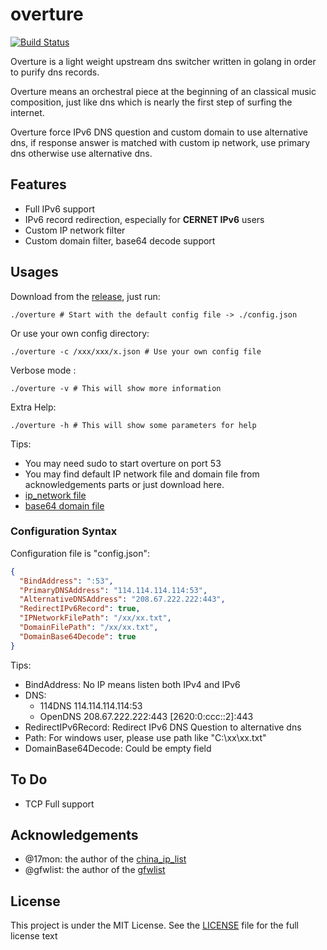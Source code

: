 # overture
[![Build Status](https://travis-ci.org/holyshawn/overture.png)](https://travis-ci.org/holyshawn/overture)

Overture is a light weight upstream dns switcher written in golang in order to purify dns records.

Overture means an orchestral piece at the beginning of an classical music composition, just like dns which is nearly the first step of surfing the internet.

Overture force IPv6 DNS question and custom domain to use alternative dns, if response answer is matched with custom ip network, use primary dns otherwise use alternative dns.

## Features

+ Full IPv6 support
+ IPv6 record redirection, especially for **CERNET IPv6** users
+ Custom IP network filter
+ Custom domain filter, base64 decode support

## Usages

Download from the [release](https://github.com/holyshawn/overture/releases), just run:

    ./overture # Start with the default config file -> ./config.json

Or use your own config directory:

    ./overture -c /xxx/xxx/x.json # Use your own config file

Verbose mode :

    ./overture -v # This will show more information
    
Extra Help:

    ./overture -h # This will show some parameters for help

Tips:

+ You may need sudo to start overture on port 53
+ You may find default IP network  file and domain file from acknowledgements parts or just download here.
+ [ip_network file ](https://github.com/17mon/china_ip_list/raw/master/china_ip_list.txt)
+ [base64 domain file](https://github.com/gfwlist/gfwlist/raw/master/gfwlist.txt)

###  Configuration Syntax

Configuration file is "config.json":

```json
{
  "BindAddress": ":53",
  "PrimaryDNSAddress": "114.114.114.114:53",
  "AlternativeDNSAddress": "208.67.222.222:443",
  "RedirectIPv6Record": true,
  "IPNetworkFilePath": "/xx/xx.txt",
  "DomainFilePath": "/xx/xx.txt",
  "DomainBase64Decode": true
}
```

Tips:

+ BindAddress: No IP means listen both IPv4 and IPv6
+ DNS:
    + 114DNS 114.114.114.114:53
    + OpenDNS 208.67.222.222:443 \[2620:0:ccc::2\]:443
+ RedirectIPv6Record: Redirect IPv6 DNS Question to alternative dns
+ Path: For windows user, please use path like "C:\\xx\\xx.txt"
+ DomainBase64Decode: Could be empty field

## To Do

+ TCP Full support

## Acknowledgements

+ @17mon: the author of the [china_ip_list](https://github.com/17mon/china_ip_list)
+ @gfwlist: the author of the [gfwlist](https://github.com/gfwlist/gfwlist)

## License

This project is under the MIT License. See the [LICENSE](LICENSE) file for the full license text